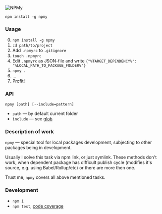 ![NPMy](https://habrastorage.org/web/90b/1de/e11/90b1dee119184345bf280b43c8172568.png)

```
npm install -g npmy
```

### Usage

 0. `npm install -g npmy`
 1. `cd path/to/project`
 2. Add `.npmyrc` to `.gitignore`
 3. `touch .npmyrc`
 4. Edit `.npmyrc` as JSON-file and write `{"%TARGET_DEPENDENCY%": "%LOCAL_PATH_TO_PACKAGE_FOLDER%"}`
 5. `npmy .`
 6. ...
 7. Profit!


### API

`npmy [path] [--include=pattern]`

 - `path` — by default current folder
 - `include` — see [glob](https://github.com/isaacs/node-glob#glob-primer)


### Description of work

`npmy` — special tool for local packages development, subjecting to other packages being in development.

Usually I solve this task via npm link, or just symlink. These methods don't work,
when dependent package has difficult publish cycle (modifies it's source, e.g. using Babel/Rollup/etc)
or there are more then one.

Trust me, `npmy` covers all above mentioned tasks.


### Development

 - `npm i`
 - `npm test`, [code coverage](./coverage/lcov-report/index.html)
